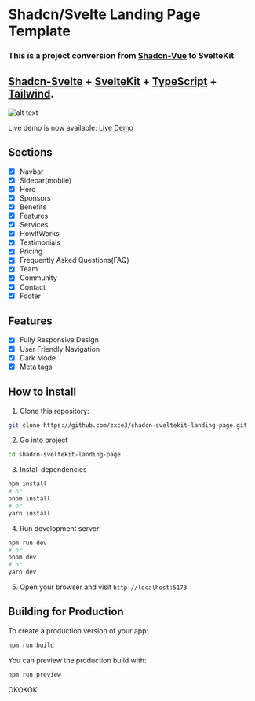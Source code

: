 # Shadcn/Svelte Landing Page Template

### This is a project conversion from <a href="https://github.com/leoMirandaa/shadcn-vue-landing-page" target="_blank">Shadcn-Vue</a> to SvelteKit

## <a href="https://www.shadcn-svelte.com/" target="_blank">Shadcn-Svelte</a> + <a href="https://kit.svelte.dev/" target="_blank">SvelteKit</a> + <a href="https://www.typescriptlang.org/" target="_blank">TypeScript</a> + <a href="https://tailwindcss.com/" target="_blank">Tailwind</a>.

![alt text](./static/demo-image.png)

Live demo is now available: <a href="https://shadcn-sveltekit-landing-page.zxce3.net" target="_blank">Live Demo</a>

## Sections

- [x] Navbar
- [x] Sidebar(mobile)
- [x] Hero
- [x] Sponsors
- [x] Benefits
- [x] Features
- [x] Services
- [x] HowItWorks
- [x] Testimonials
- [x] Pricing
- [x] Frequently Asked Questions(FAQ)
- [x] Team
- [x] Community
- [x] Contact
- [x] Footer

## Features

- [x] Fully Responsive Design
- [x] User Friendly Navigation
- [x] Dark Mode
- [x] Meta tags

## How to install

1. Clone this repository:

```bash
git clone https://github.com/zxce3/shadcn-sveltekit-landing-page.git
```

2. Go into project

```bash
cd shadcn-sveltekit-landing-page
```

3. Install dependencies

```bash
npm install
# or
pnpm install
# or
yarn install
```

4. Run development server

```bash
npm run dev
# or
pnpm dev
# or
yarn dev
```

5. Open your browser and visit `http://localhost:5173`

## Building for Production

To create a production version of your app:

```bash
npm run build
```

You can preview the production build with:

```bash
npm run preview
```

OKOKOK
